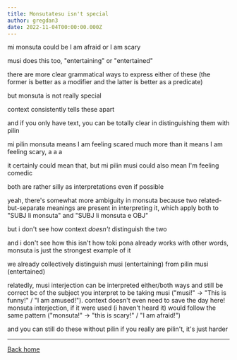 ```yaml
---
title: Monsutatesu isn't special
author: gregdan3
date: 2022-11-04T00:00:00.000Z
---
```


<!-- toc -->

<!-- tocstop -->

mi monsuta could be I am afraid or I am scary

musi does this too, "entertaining" or "entertained"

there are more clear grammatical ways to express either of these (the former is better as a modifier and the latter is better as a predicate)

but monsuta is not really special

context consistently tells these apart

and if you only have text, you can be totally clear in distinguishing them with pilin

mi pilin monsuta means I am feeling scared much more than it means I am feeling scary, a a a

it certainly could mean that, but mi pilin musi could also mean I'm feeling comedic

both are rather silly as interpretations even if possible

yeah, there's somewhat more ambiguity in monsuta because two related-but-separate meanings are present in interpreting it, which apply both to "SUBJ li monsuta" and "SUBJ li monsuta e OBJ"

but i don't see how context _doesn't_ distinguish the two

and i don't see how this isn't how toki pona already works with other words, monsuta is just the strongest example of it

we already collectively distinguish musi (entertaining) from pilin musi (entertained)

relatedly, musi interjection can be interpreted either/both ways and still be correct bc of the subject you interpret to be taking musi ("musi!" -> "This is funny!" / "I am amused!"). context doesn't even need to save the day here! monsuta interjection, if it were used (i haven't heard it) would follow the same pattern ("monsuta!" -> "this is scary!" / "I am afraid!")

and you can still do these without pilin if you really are pilin't, it's just harder

---

[Back home](/toki-pona/)
